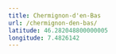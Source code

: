```yaml
---
title: Chermignon-d'en-Bas
url: /chermignon-den-bas/
latitude: 46.282048800000005
longitude: 7.4826142
---
```

